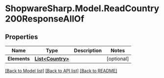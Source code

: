 # ShopwareSharp.Model.ReadCountry200ResponseAllOf

## Properties

Name | Type | Description | Notes
------------ | ------------- | ------------- | -------------
**Elements** | [**List&lt;Country&gt;**](Country.md) |  | [optional] 

[[Back to Model list]](../README.md#documentation-for-models) [[Back to API list]](../README.md#documentation-for-api-endpoints) [[Back to README]](../README.md)

